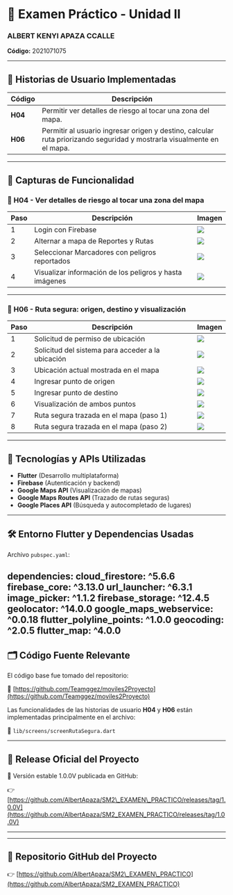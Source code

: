 

# 📘 Examen Práctico - Unidad II  
### ALBERT KENYI APAZA CCALLE  
**Código:** 2021071075  

---

## 🔖 Historias de Usuario Implementadas

| Código | Descripción |
|--------|-------------|
| **H04** | Permitir ver detalles de riesgo al tocar una zona del mapa. |
| **H06** | Permitir al usuario ingresar origen y destino, calcular ruta priorizando seguridad y mostrarla visualmente en el mapa. |

---

## 📱 Capturas de Funcionalidad

### 🔹 H04 - Ver detalles de riesgo al tocar una zona del mapa

| Paso | Descripción | Imagen |
|------|-------------|--------|
| 1 | Login con Firebase | ![](imagenesReadme/1Login.png) |
| 2 | Alternar a mapa de Reportes y Rutas | ![](imagenesReadme/2SeleccionarAlternarRutasMarcadores.png) |
| 3 | Seleccionar Marcadores con peligros reportados | ![](imagenesReadme/11H05SeleccionarReporte.png) |
| 4 | Visualizar información de los peligros y hasta imágenes | ![](imagenesReadme/12H05VerReporte.png) |

---

### 🔹 H06 - Ruta segura: origen, destino y visualización

| Paso | Descripción | Imagen |
|------|-------------|--------|
| 1 | Solicitud de permiso de ubicación | ![](imagenesReadme/3H04PreguntaUbicacionActual.png) |
| 2 | Solicitud del sistema para acceder a la ubicación | ![](imagenesReadme/4H04SolicitudUbicacionActual.png) |
| 3 | Ubicación actual mostrada en el mapa | ![](imagenesReadme/5H04SitioActual.png) |
| 4 | Ingresar punto de origen | ![](imagenesReadme/6H04Origen.png) |
| 5 | Ingresar punto de destino | ![](imagenesReadme/7H04Destino.png) |
| 6 | Visualización de ambos puntos | ![](imagenesReadme/8H04OrigenDestino.png) |
| 7 | Ruta segura trazada en el mapa (paso 1) | ![](imagenesReadme/9H04TrazarRuta.png) |
| 8 | Ruta segura trazada en el mapa (paso 2) | ![](imagenesReadme/10H04TrazarRuta.png) |

---

## 🧰 Tecnologías y APIs Utilizadas

- **Flutter** (Desarrollo multiplataforma)
- **Firebase** (Autenticación y backend)
- **Google Maps API** (Visualización de mapas)
- **Google Maps Routes API** (Trazado de rutas seguras)
- **Google Places API** (Búsqueda y autocompletado de lugares)

---

## 🛠️ Entorno Flutter y Dependencias Usadas

Archivo `pubspec.yaml`:

dependencies:
  cloud_firestore: ^5.6.6
  firebase_core: ^3.13.0
  url_launcher: ^6.3.1
  image_picker: ^1.1.2
  firebase_storage: ^12.4.5
  geolocator: ^14.0.0
  google_maps_webservice: ^0.0.18
  flutter_polyline_points: ^1.0.0
  geocoding: ^2.0.5
  flutter_map: ^4.0.0
---

## 🗂️ Código Fuente Relevante

El código base fue tomado del repositorio:

🔗 [https://github.com/Teamggez/moviles2Proyecto](https://github.com/Teamggez/moviles2Proyecto)

Las funcionalidades de las historias de usuario **H04** y **H06** están implementadas principalmente en el archivo:

📄 `lib/screens/screenRutaSegura.dart`

---

## 🚀 Release Oficial del Proyecto

🔖 Versión estable 1.0.0V publicada en GitHub:

👉 [https://github.com/AlbertApaza/SM2\_EXAMEN\_PRACTICO/releases/tag/1.0.0V](https://github.com/AlbertApaza/SM2_EXAMEN_PRACTICO/releases/tag/1.0.0V)

---


---

## 🔗 Repositorio GitHub del Proyecto

👉 [https://github.com/AlbertApaza/SM2\_EXAMEN\_PRACTICO](https://github.com/AlbertApaza/SM2_EXAMEN_PRACTICO)


